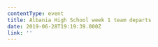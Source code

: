 ```yaml
---
contentType: event
title: Albania High School week 1 team departs
date: 2019-06-28T19:19:39.000Z
link: ''
---
```

